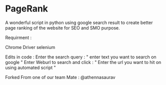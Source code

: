 # PageRank
A wonderful script in python using google search result to create better page ranking of the website for SEO and SMO purpose.


Requirment : 

Chrome Driver
selenium

Edits in code : 
Enter the search query : " enter text you want to search on google "
Enter Weburl to search and click : " Enter the url you want to hit on using automated script "

Forked From one of our team Mate : @athennasaurav
